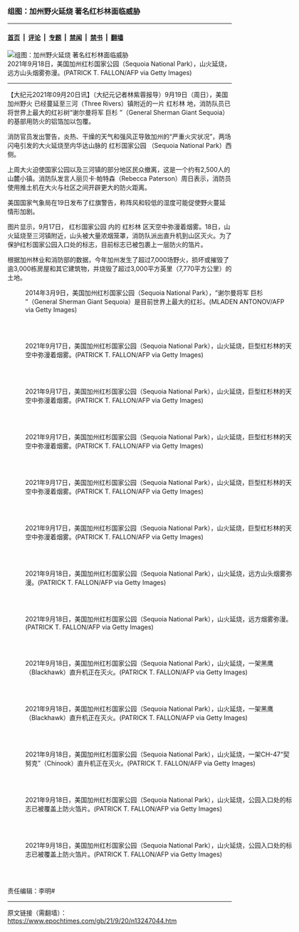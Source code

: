 ### 组图：加州野火延烧 著名红杉林面临威胁

---

#### [首页](../../../..?n13247044) &nbsp;|&nbsp; [评论](../../../../../epoch-comment?n13247044) &nbsp;|&nbsp; [专题](../../../../../epoch-special?n13247044) &nbsp;|&nbsp; [禁闻](../../../../../epoch-news?n13247044) &nbsp;|&nbsp; [禁书](../../../../../books?n13247044) &nbsp;|&nbsp; [翻墙](https://github.com/gfw-breaker/nogfw/blob/master/README.md?n13247044)


<div><img alt="组图：加州野火延烧 著名红杉林面临威胁" class="attachment-djy_600_400 size-djy_600_400 wp-post-image" src="https://i.epochtimes.com/assets/uploads/2021/09/id13247049-GettyImages-1235346602-600x400.jpg"/>
<div class="caption">
 2021年9月18日，美国加州红杉国家公园（Sequoia National Park），山火延烧，远方山头烟雾弥漫。(PATRICK T. FALLON/AFP via Getty Images)
</div></div><hr/><div class="post_content" id="artbody" itemprop="articleBody">
 <!-- article content begin -->
 <p>
  【大纪元2021年09月20日讯】（大纪元记者林紫蓉报导）9月19日（周日），美国
  <ok href="https://www.epochtimes.com/gb/tag/%E5%8A%A0%E5%B7%9E%E9%87%8E%E7%81%AB.html">
   加州野火
  </ok>
  已经蔓延至三河（Three Rivers）镇附近的一片
  <ok href="https://www.epochtimes.com/gb/tag/%E7%BA%A2%E6%9D%89%E6%9E%97.html">
   红杉林
  </ok>
  地，消防队员已将世界上最大的红衫树“谢尔曼将军
  <ok href="https://www.epochtimes.com/gb/tag/%E5%B7%A8%E6%9D%89.html">
   巨杉
  </ok>
  ”（General Sherman Giant Sequoia）的基部用防火的铝箔加以包覆。
 </p>
 <p>
  消防官员发出警告，炎热、干燥的天气和强风正导致加州的“严重火灾状况”，两场闪电引发的大火延烧至内华达山脉的
  <ok href="https://www.epochtimes.com/gb/tag/%E7%BA%A2%E6%9D%89%E5%9B%BD%E5%AE%B6%E5%85%AC%E5%9B%AD.html">
   红杉国家公园
  </ok>
  （Sequoia National Park）西侧。
 </p>
 <p>
  上周大火迫使国家公园以及三河镇的部分地区民众撤离，这是一个约有2,500人的山麓小镇。消防队发言人丽贝卡‧帕特森（Rebecca Paterson）周日表示，消防员使用推土机在大火与社区之间开辟更大的防火距离。
 </p>
 <p>
  美国国家气象局在19日发布了红旗警告，称阵风和较低的湿度可能促使野火蔓延情形加剧。
 </p>
 <p>
  图片显示，9月17日，
  <ok href="https://www.epochtimes.com/gb/tag/%E7%BA%A2%E6%9D%89%E5%9B%BD%E5%AE%B6%E5%85%AC%E5%9B%AD.html">
   红杉国家公园
  </ok>
  内的
  <ok href="https://www.epochtimes.com/gb/tag/%E7%BA%A2%E6%9D%89%E6%9E%97.html">
   红杉林
  </ok>
  区天空中弥漫着烟雾。18日，山火延烧至三河镇附近，山头被大量浓烟笼罩，消防队派出直升机到山区灭火。为了保护红杉国家公园入口处的标志，目前标志已被包裹上一层防火的箔片。
 </p>
 <p>
  根据加州林业和消防部的数据，今年加州发生了超过7,000场野火，损坏或摧毁了逾3,000栋房屋和其它建筑物，并烧毁了超过3,000平方英里（7,770平方公里）的土地。
 </p>
 <figure aria-describedby="caption-attachment-13247052" class="wp-caption aligncenter" id="attachment_13247052" style="width: 600px">
  <ok href="https://i.epochtimes.com/assets/uploads/2021/09/id13247052-GettyImages-479161533.jpg" target="_blank">
   <img alt="" class="size-large wp-image-13247052" src="https://i.epochtimes.com/assets/uploads/2021/09/id13247052-GettyImages-479161533-600x452.jpg"/>
  </ok>
  <br/><figcaption class="wp-caption-text" id="caption-attachment-13247052">
   2014年3月9日，美国加州红杉国家公园（Sequoia National Park），“谢尔曼将军
   <ok href="https://www.epochtimes.com/gb/tag/%E5%B7%A8%E6%9D%89.html">
    巨杉
   </ok>
   ”（General Sherman Giant Sequoia）是目前世界上最大的红衫。(MLADEN ANTONOV/AFP via Getty Images)
  </figcaption><br/>
 </figure><br/>
 <figure aria-describedby="caption-attachment-13247054" class="wp-caption aligncenter" id="attachment_13247054" style="width: 600px">
  <ok href="https://i.epochtimes.com/assets/uploads/2021/09/id13247054-GettyImages-1235322605.jpg" target="_blank">
   <img alt="" class="size-large wp-image-13247054" src="https://i.epochtimes.com/assets/uploads/2021/09/id13247054-GettyImages-1235322605-600x400.jpg"/>
  </ok>
  <br/><figcaption class="wp-caption-text" id="caption-attachment-13247054">
   2021年9月17日，美国加州红杉国家公园（Sequoia National Park），山火延烧，巨型红杉林的天空中弥漫着烟雾。(PATRICK T. FALLON/AFP via Getty Images)
  </figcaption><br/>
 </figure><br/>
 <figure aria-describedby="caption-attachment-13247061" class="wp-caption aligncenter" id="attachment_13247061" style="width: 600px">
  <ok href="https://i.epochtimes.com/assets/uploads/2021/09/id13247061-GettyImages-1235322840.jpg" target="_blank">
   <img alt="" class="size-large wp-image-13247061" src="https://i.epochtimes.com/assets/uploads/2021/09/id13247061-GettyImages-1235322840-600x400.jpg"/>
  </ok>
  <br/><figcaption class="wp-caption-text" id="caption-attachment-13247061">
   2021年9月17日，美国加州红杉国家公园（Sequoia National Park），山火延烧，巨型红杉林的天空中弥漫着烟雾。(PATRICK T. FALLON/AFP via Getty Images)
  </figcaption><br/>
 </figure><br/>
 <figure aria-describedby="caption-attachment-13247056" class="wp-caption aligncenter" id="attachment_13247056" style="width: 600px">
  <ok href="https://i.epochtimes.com/assets/uploads/2021/09/id13247056-GettyImages-1235322643.jpg" target="_blank">
   <img alt="" class="size-large wp-image-13247056" src="https://i.epochtimes.com/assets/uploads/2021/09/id13247056-GettyImages-1235322643-600x400.jpg"/>
  </ok>
  <br/><figcaption class="wp-caption-text" id="caption-attachment-13247056">
   2021年9月17日，美国加州红杉国家公园（Sequoia National Park），山火延烧，巨型红杉林的天空中弥漫着烟雾。(PATRICK T. FALLON/AFP via Getty Images)
  </figcaption><br/>
 </figure><br/>
 <figure aria-describedby="caption-attachment-13247058" class="wp-caption aligncenter" id="attachment_13247058" style="width: 600px">
  <ok href="https://i.epochtimes.com/assets/uploads/2021/09/id13247058-GettyImages-1235322680.jpg" target="_blank">
   <img alt="" class="size-large wp-image-13247058" src="https://i.epochtimes.com/assets/uploads/2021/09/id13247058-GettyImages-1235322680-600x400.jpg"/>
  </ok>
  <br/><figcaption class="wp-caption-text" id="caption-attachment-13247058">
   2021年9月17日，美国加州红杉国家公园（Sequoia National Park），山火延烧，巨型红杉林的天空中弥漫着烟雾。(PATRICK T. FALLON/AFP via Getty Images)
  </figcaption><br/>
 </figure><br/>
 <figure aria-describedby="caption-attachment-13247060" class="wp-caption aligncenter" id="attachment_13247060" style="width: 600px">
  <ok href="https://i.epochtimes.com/assets/uploads/2021/09/id13247060-GettyImages-1235322794.jpg" target="_blank">
   <img alt="" class="size-large wp-image-13247060" src="https://i.epochtimes.com/assets/uploads/2021/09/id13247060-GettyImages-1235322794-600x400.jpg"/>
  </ok>
  <br/><figcaption class="wp-caption-text" id="caption-attachment-13247060">
   2021年9月17日，美国加州红杉国家公园（Sequoia National Park），山火延烧，巨型红杉林的天空中弥漫着烟雾。(PATRICK T. FALLON/AFP via Getty Images)
  </figcaption><br/>
 </figure><br/>
 <figure aria-describedby="caption-attachment-13247068" class="wp-caption aligncenter" id="attachment_13247068" style="width: 600px">
  <ok href="https://i.epochtimes.com/assets/uploads/2021/09/id13247068-GettyImages-1235346624.jpg" target="_blank">
   <img alt="" class="size-large wp-image-13247068" src="https://i.epochtimes.com/assets/uploads/2021/09/id13247068-GettyImages-1235346624-600x400.jpg"/>
  </ok>
  <br/><figcaption class="wp-caption-text" id="caption-attachment-13247068">
   2021年9月18日，美国加州红杉国家公园（Sequoia National Park），山火延烧，远方山头烟雾弥漫。(PATRICK T. FALLON/AFP via Getty Images)
  </figcaption><br/>
 </figure><br/>
 <figure aria-describedby="caption-attachment-13247072" class="wp-caption aligncenter" id="attachment_13247072" style="width: 600px">
  <ok href="https://i.epochtimes.com/assets/uploads/2021/09/id13247072-GettyImages-1235346823.jpg" target="_blank">
   <img alt="" class="size-large wp-image-13247072" src="https://i.epochtimes.com/assets/uploads/2021/09/id13247072-GettyImages-1235346823-600x400.jpg"/>
  </ok>
  <br/><figcaption class="wp-caption-text" id="caption-attachment-13247072">
   2021年9月18日，美国加州红杉国家公园（Sequoia National Park），山火延烧，远方烟雾弥漫。(PATRICK T. FALLON/AFP via Getty Images)
  </figcaption><br/>
 </figure><br/>
 <figure aria-describedby="caption-attachment-13247070" class="wp-caption aligncenter" id="attachment_13247070" style="width: 600px">
  <ok href="https://i.epochtimes.com/assets/uploads/2021/09/id13247070-GettyImages-1235346687.jpg" target="_blank">
   <img alt="" class="size-large wp-image-13247070" src="https://i.epochtimes.com/assets/uploads/2021/09/id13247070-GettyImages-1235346687-600x400.jpg"/>
  </ok>
  <br/><figcaption class="wp-caption-text" id="caption-attachment-13247070">
   2021年9月18日，美国加州红杉国家公园（Sequoia National Park），山火延烧，一架黑鹰（Blackhawk）直升机正在灭火。(PATRICK T. FALLON/AFP via Getty Images)
  </figcaption><br/>
 </figure><br/>
 <figure aria-describedby="caption-attachment-13247071" class="wp-caption aligncenter" id="attachment_13247071" style="width: 600px">
  <ok href="https://i.epochtimes.com/assets/uploads/2021/09/id13247071-GettyImages-1235346764.jpg" target="_blank">
   <img alt="" class="size-large wp-image-13247071" src="https://i.epochtimes.com/assets/uploads/2021/09/id13247071-GettyImages-1235346764-600x400.jpg"/>
  </ok>
  <br/><figcaption class="wp-caption-text" id="caption-attachment-13247071">
   2021年9月18日，美国加州红杉国家公园（Sequoia National Park），山火延烧，一架黑鹰（Blackhawk）直升机正在灭火。(PATRICK T. FALLON/AFP via Getty Images)
  </figcaption><br/>
 </figure><br/>
 <figure aria-describedby="caption-attachment-13247074" class="wp-caption aligncenter" id="attachment_13247074" style="width: 600px">
  <ok href="https://i.epochtimes.com/assets/uploads/2021/09/id13247074-GettyImages-1235346882.jpg" target="_blank">
   <img alt="" class="size-large wp-image-13247074" src="https://i.epochtimes.com/assets/uploads/2021/09/id13247074-GettyImages-1235346882-600x400.jpg"/>
  </ok>
  <br/><figcaption class="wp-caption-text" id="caption-attachment-13247074">
   2021年9月18日，美国加州红杉国家公园（Sequoia National Park），山火延烧，一架CH-47“契努克”（Chinook）直升机正在灭火。(PATRICK T. FALLON/AFP via Getty Images)
  </figcaption><br/>
 </figure><br/>
 <figure aria-describedby="caption-attachment-13247069" class="wp-caption aligncenter" id="attachment_13247069" style="width: 600px">
  <ok href="https://i.epochtimes.com/assets/uploads/2021/09/id13247069-GettyImages-1235346676.jpg" target="_blank">
   <img alt="" class="size-large wp-image-13247069" src="https://i.epochtimes.com/assets/uploads/2021/09/id13247069-GettyImages-1235346676-600x400.jpg"/>
  </ok>
  <br/><figcaption class="wp-caption-text" id="caption-attachment-13247069">
   2021年9月18日，美国加州红杉国家公园（Sequoia National Park），山火延烧，公园入口处的标志已被覆盖上防火箔片。(PATRICK T. FALLON/AFP via Getty Images)
  </figcaption><br/>
 </figure><br/>
 <figure aria-describedby="caption-attachment-13247073" class="wp-caption aligncenter" id="attachment_13247073" style="width: 600px">
  <ok href="https://i.epochtimes.com/assets/uploads/2021/09/id13247073-GettyImages-1235346835.jpg" target="_blank">
   <img alt="" class="size-large wp-image-13247073" src="https://i.epochtimes.com/assets/uploads/2021/09/id13247073-GettyImages-1235346835-600x400.jpg"/>
  </ok>
  <br/><figcaption class="wp-caption-text" id="caption-attachment-13247073">
   2021年9月18日，美国加州红杉国家公园（Sequoia National Park），山火延烧，公园入口处的标志已被覆盖上防火箔片。(PATRICK T. FALLON/AFP via Getty Images)
  </figcaption><br/>
 </figure><br/>
 <p>
  责任编辑：李明#
 </p>
 <!-- article content end -->
 <div id="below_article_ad">
 </div>
</div>


---

原文链接（需翻墙）：https://www.epochtimes.com/gb/21/9/20/n13247044.htm